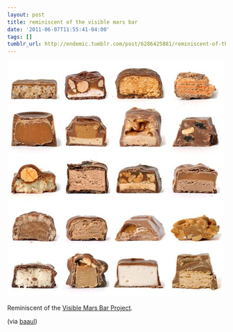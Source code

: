 ```yaml
---
layout: post
title: reminiscent of the visible mars bar
date: '2011-06-07T11:55:41-04:00'
tags: []
tumblr_url: http://endemic.tumblr.com/post/6286425881/reminiscent-of-the-visible-mars-bar
---
```

 ![](/tumblr_files/tumblr_ljar9jePj91qacfb1o1_500.jpg)  

Reminiscent of the [Visible Mars Bar Project]([http://totl.net/VisibleMars/](http://totl.net/VisibleMars/)).

(via [baaul](http://baaul.tumblr.com/post/4420847079))

